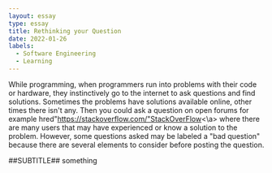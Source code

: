 ```yaml
---
layout: essay
type: essay
title: Rethinking your Question
date: 2022-01-26
labels:
  - Software Engineering
  - Learning
---
```


While programming, when programmers run into problems with their code or hardware, they instinctively go to the internet to ask questions and find solutions. Sometimes the problems have solutions available online, other times there isn't any. Then you could ask a question on open forums for example <a> hred"https://stackoverflow.com/"StackOverFlow<\a> where there are many users that may have experienced or know a solution to the problem. However, some questions asked may be labeled a "bad question" because there are several elements to consider before posting the question.
  
  ##SUBTITLE##
  something
